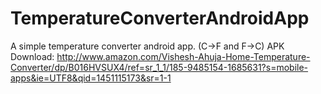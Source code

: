 # TemperatureConverterAndroidApp
A simple temperature converter android app. 
(C->F and F->C)
APK Download: http://www.amazon.com/Vishesh-Ahuja-Home-Temperature-Converter/dp/B016HVSUX4/ref=sr_1_1/185-9485154-1685631?s=mobile-apps&ie=UTF8&qid=1451115173&sr=1-1
